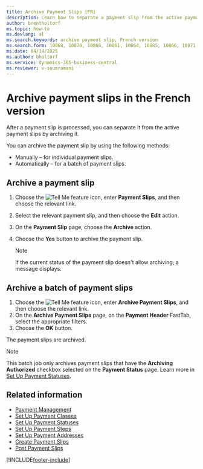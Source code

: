 ```yaml
---
title: Archive Payment Slips [FR]
description: Learn how to separate a payment slip from the active payment slips by archiving it in the French version of Business Central.
author: brentholtorf
ms.topic: how-to
ms.devlang: al
ms.search.keywords: archive payment slip, French version
ms.search.form: 10868, 10870, 10860, 10861, 10864, 10865, 10866, 10871, 10872, 10873, 10874, 10877, 10878, 10879, 10869, 10867, 10882, 10880
ms.date: 04/14/2025
ms.author: bholtorf
ms.service: dynamics-365-business-central
ms.reviewer: v-soumramani
---
```


# Archive payment slips in the French version

After a payment slip is processed, you can separate it from the active payment slips by archiving it.  

You can archive the payment slip by using the following methods:  

- Manually – for individual payment slips.  
- Automatically – for a batch of payment slips.  

## Archive a payment slip  

1. Choose the ![Tell Me feature](../../media/ui-search/search_small.png "Tell me what you want to do") icon, enter **Payment Slips**, and then choose the relevant link.  
1. Select the relevant payment slip, and then choose the **Edit** action.  
1. On the **Payment Slip** page, choose the **Archive** action.  
1. Choose the **Yes** button to archive the payment slip.  

   > [!NOTE]  
   > If the current status of the payment slip doesn't allow archiving, a message displays.  

## Archive a batch of payment slips  

1. Choose the ![Tell Me feature](../../media/ui-search/search_small.png "Tell me what you want to do") icon, enter **Archive Payment Slips**, and then choose the relevant link.  
1. On the **Archive Payment Slips** page, on the **Payment Header** FastTab, select the appropriate filters.  
1. Choose the **OK** button.  

The payment slips are archived.  

> [!NOTE]  
> This batch job only archives payment slips that have the **Archiving Authorized** checkbox selected on the **Payment Status** page. Learn more in [Set Up Payment Statuses](/dynamics365/business-central/LocalFunctionality/France/how-to-set-up-payment-classes).  

## Related information

- [Payment Management](payment-management.md)
- [Set Up Payment Classes](how-to-set-up-payment-classes.md)
- [Set Up Payment Statuses](/dynamics365/business-central/LocalFunctionality/France/how-to-set-up-payment-classes)
- [Set Up Payment Steps](/dynamics365/business-central/LocalFunctionality/France/how-to-set-up-payment-classes)
- [Set Up Payment Addresses](how-to-set-up-payment-addresses.md)
- [Create Payment Slips](how-to-create-payment-slips.md)
- [Post Payment Slips](how-to-post-payment-slips.md)

[!INCLUDE[footer-include](../../includes/footer-banner.md)]
